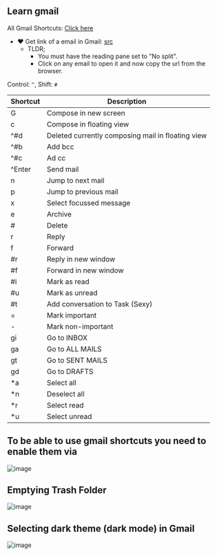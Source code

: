 ## Learn gmail

All Gmail Shortcuts: [Click here](https://support.google.com/mail/answer/6594)

- ❤️ Get link of a email in Gmail: [src](https://stackoverflow.com/a/65670524/10012446)
  - TLDR;
    - You must have the reading pane set to "No split".
    - Click on any email to open it and now copy the url from the browser.

Control: `^`, Shift: `#`

| Shortcut | Description                                       |
| -------- | ------------------------------------------------- |
| G        | Compose in new screen                             |
| c        | Compose in floating view                          |
| ^#d      | Deleted currently composing mail in floating view |
| ^#b      | Add bcc                                           |
| ^#c      | Ad cc                                             |
| ^Enter   | Send mail                                         |
| n        | Jump to next mail                                 |
| p        | Jump to previous mail                             |
| x        | Select focussed message                           |
| e        | Archive                                           |
| #        | Delete                                            |
| r        | Reply                                             |
| f        | Forward                                           |
| #r       | Reply in new window                               |
| #f       | Forward in new window                             |
| #i       | Mark as read                                      |
| #u       | Mark as unread                                    |
| #t       | Add conversation to Task (Sexy)                   |
| =        | Mark important                                    |
| -        | Mark non-important                                |
| gi       | Go to INBOX                                       |
| ga       | Go to ALL MAILS                                   |
| gt       | Go to SENT MAILS                                  |
| gd       | Go to DRAFTS                                      |
| \*a      | Select all                                        |
| \*n      | Deselect all                                      |
| \*r      | Select read                                       |
| \*u      | Select unread                                     |

## To be able to use gmail shortcuts you need to enable them via

![image](https://user-images.githubusercontent.com/31458531/190988173-e70378bd-ead8-4ff0-a4d6-ec1e15bdf17c.png)

## Emptying Trash Folder

![image](https://user-images.githubusercontent.com/31458531/190856930-7a402127-c541-4c3a-ace7-24d968fb26ad.png)

## Selecting dark theme (dark mode) in Gmail

![image](https://github.com/sahilrajput03/sahilrajput03/assets/31458531/780998f4-2944-4314-a866-7dd968e452cf)
